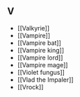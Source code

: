 ## V

- [[Valkyrie]]
- [[Vampire]]
- [[Vampire bat]]
- [[Vampire king]]
- [[Vampire lord]]
- [[Vampire mage]]
- [[Violet fungus]]
- [[Vlad the Impaler]]
- [[Vrock]]
